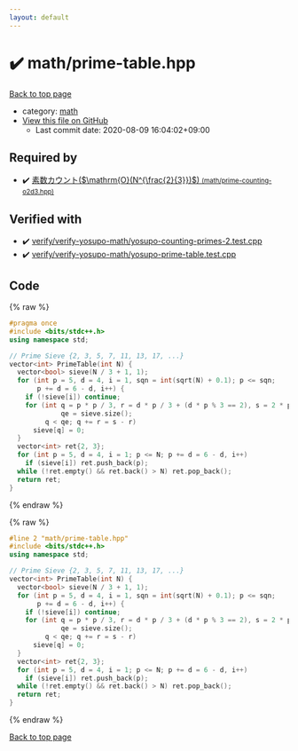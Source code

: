```yaml
---
layout: default
---
```


<!-- mathjax config similar to math.stackexchange -->
<script type="text/javascript" async
  src="https://cdnjs.cloudflare.com/ajax/libs/mathjax/2.7.5/MathJax.js?config=TeX-MML-AM_CHTML">
</script>
<script type="text/x-mathjax-config">
  MathJax.Hub.Config({
    TeX: { equationNumbers: { autoNumber: "AMS" }},
    tex2jax: {
      inlineMath: [ ['$','$'] ],
      processEscapes: true
    },
    "HTML-CSS": { matchFontHeight: false },
    displayAlign: "left",
    displayIndent: "2em"
  });
</script>

<script type="text/javascript" src="https://cdnjs.cloudflare.com/ajax/libs/jquery/3.4.1/jquery.min.js"></script>
<script src="https://cdn.jsdelivr.net/npm/jquery-balloon-js@1.1.2/jquery.balloon.min.js" integrity="sha256-ZEYs9VrgAeNuPvs15E39OsyOJaIkXEEt10fzxJ20+2I=" crossorigin="anonymous"></script>
<script type="text/javascript" src="../../assets/js/copy-button.js"></script>
<link rel="stylesheet" href="../../assets/css/copy-button.css" />


# :heavy_check_mark: math/prime-table.hpp

<a href="../../index.html">Back to top page</a>

* category: <a href="../../index.html#7e676e9e663beb40fd133f5ee24487c2">math</a>
* <a href="{{ site.github.repository_url }}/blob/master/math/prime-table.hpp">View this file on GitHub</a>
    - Last commit date: 2020-08-09 16:04:02+09:00




## Required by

* :heavy_check_mark: <a href="prime-counting-o2d3.hpp.html">素数カウント($\mathrm{O}(N^{\frac{2}{3}})$) <small>(math/prime-counting-o2d3.hpp)</small></a>


## Verified with

* :heavy_check_mark: <a href="../../verify/verify/verify-yosupo-math/yosupo-counting-primes-2.test.cpp.html">verify/verify-yosupo-math/yosupo-counting-primes-2.test.cpp</a>
* :heavy_check_mark: <a href="../../verify/verify/verify-yosupo-math/yosupo-prime-table.test.cpp.html">verify/verify-yosupo-math/yosupo-prime-table.test.cpp</a>


## Code

<a id="unbundled"></a>
{% raw %}
```cpp
#pragma once
#include <bits/stdc++.h>
using namespace std;

// Prime Sieve {2, 3, 5, 7, 11, 13, 17, ...}
vector<int> PrimeTable(int N) {
  vector<bool> sieve(N / 3 + 1, 1);
  for (int p = 5, d = 4, i = 1, sqn = int(sqrt(N) + 0.1); p <= sqn;
       p += d = 6 - d, i++) {
    if (!sieve[i]) continue;
    for (int q = p * p / 3, r = d * p / 3 + (d * p % 3 == 2), s = 2 * p,
             qe = sieve.size();
         q < qe; q += r = s - r)
      sieve[q] = 0;
  }
  vector<int> ret{2, 3};
  for (int p = 5, d = 4, i = 1; p <= N; p += d = 6 - d, i++)
    if (sieve[i]) ret.push_back(p);
  while (!ret.empty() && ret.back() > N) ret.pop_back();
  return ret;
}
```
{% endraw %}

<a id="bundled"></a>
{% raw %}
```cpp
#line 2 "math/prime-table.hpp"
#include <bits/stdc++.h>
using namespace std;

// Prime Sieve {2, 3, 5, 7, 11, 13, 17, ...}
vector<int> PrimeTable(int N) {
  vector<bool> sieve(N / 3 + 1, 1);
  for (int p = 5, d = 4, i = 1, sqn = int(sqrt(N) + 0.1); p <= sqn;
       p += d = 6 - d, i++) {
    if (!sieve[i]) continue;
    for (int q = p * p / 3, r = d * p / 3 + (d * p % 3 == 2), s = 2 * p,
             qe = sieve.size();
         q < qe; q += r = s - r)
      sieve[q] = 0;
  }
  vector<int> ret{2, 3};
  for (int p = 5, d = 4, i = 1; p <= N; p += d = 6 - d, i++)
    if (sieve[i]) ret.push_back(p);
  while (!ret.empty() && ret.back() > N) ret.pop_back();
  return ret;
}

```
{% endraw %}

<a href="../../index.html">Back to top page</a>

